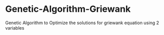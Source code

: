 # Genetic-Algorithm-Griewank
Genetic Algorithm to Optimize the solutions for griewank equation using 2 variables 
